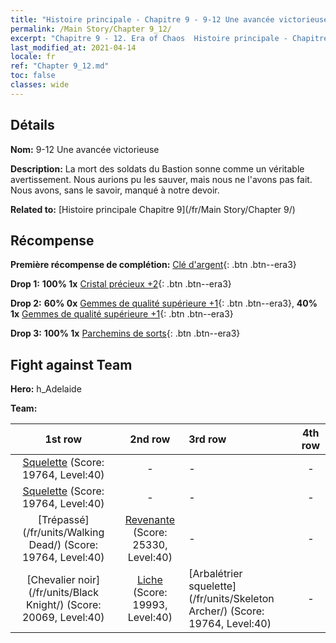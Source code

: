 ```yaml
---
title: "Histoire principale - Chapitre 9 - 9-12 Une avancée victorieuse"
permalink: /Main Story/Chapter 9_12/
excerpt: "Chapitre 9 - 12. Era of Chaos  Histoire principale - Chapitre 9_12. 9-12 Une avancée victorieuse"
last_modified_at: 2021-04-14
locale: fr
ref: "Chapter 9_12.md"
toc: false
classes: wide
---
```


## Détails

 **Nom:** 9-12 Une avancée victorieuse

 **Description:** La mort des soldats du Bastion sonne comme un véritable avertissement. Nous aurions pu les sauver, mais nous ne l'avons pas fait. Nous avons, sans le savoir, manqué à notre devoir.

 **Related to:** [Histoire principale Chapitre 9](/fr/Main Story/Chapter 9/)

## Récompense

 **Première récompense de complétion:** [Clé d'argent](/fr/Items/con_693/){: .btn .btn--era3}

 **Drop 1:** **100% 1x** [Cristal précieux +2](/fr/Items/mat_31/){: .btn .btn--era3}

 **Drop 2:** **60% 0x** [Gemmes de qualité supérieure +1](/fr/Items/mat_23/){: .btn .btn--era3}, **40% 1x** [Gemmes de qualité supérieure +1](/fr/Items/mat_23/){: .btn .btn--era3}

 **Drop 3:** **100% 1x** [Parchemins de sorts](/fr/Items/con_694/){: .btn .btn--era3}


## Fight against Team
 **Hero:** h_Adelaide

 **Team:**


  | 1st row | 2nd row | 3rd row | 4th row |
  |:----:|:----:|:----|:----:|
  | [Squelette](/fr/units/Skeleton/) (Score: 19764, Level:40)  | - | - | - |
  | [Squelette](/fr/units/Skeleton/) (Score: 19764, Level:40)  | - | - | - |
  | [Trépassé](/fr/units/Walking Dead/) (Score: 19764, Level:40)  | [Revenante](/fr/units/Wight/) (Score: 25330, Level:40)  | - | - |
  | [Chevalier noir](/fr/units/Black Knight/) (Score: 20069, Level:40)  | [Liche](/fr/units/Lich/) (Score: 19993, Level:40)  | [Arbalétrier squelette](/fr/units/Skeleton Archer/) (Score: 19764, Level:40)  | - |


